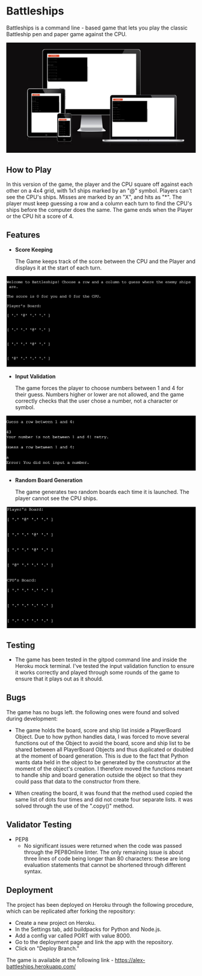 # Battleships

Battleships is a command line - based game that lets you play the classic Battleship pen and paper game against the CPU. 

![Responsive Mockup](images/screen1.JPG)

## How to Play

In this version of the game, the player and the CPU square off against each other on a 4x4 grid, with 1x1 ships marked by an "@" symbol. Players can't see the CPU's ships. Misses are marked by an "X", and hits as "*". The player must keep guessing a row and a column each turn to find the CPU's ships before the computer does the same. The game ends when the Player or the CPU hit a score of 4. 

## Features 

- __Score Keeping__

  The Game keeps track of the score between the CPU and the Player and displays it at the start of each turn. 

![Score image](images/screen2.JPG)



- __Input Validation__

  The game forces the player to choose numbers between 1 and 4 for their guess. Numbers higher or lower are not allowed, and the game correctly checks that the user chose a number, not a character or symbol.  

![Input Validation](images/screen3.JPG)

- __Random Board Generation__

  The game generates two random boards each time it is launched. The player cannot see the CPU ships. 

![Boards](images/screen4.JPG) 


## Testing 

- The game has been tested in the gitpod command line and inside the Heroku mock terminal. I've tested the input validation function to ensure it works correctly and played through some rounds of the game to ensure that it plays out as it should. 


## Bugs

The game has no bugs left. the following ones were found and solved during development: 

- The game holds the board, score and ship list inside a PlayerBoard Object. Due to how python handles data, I was forced to move several functions out of the Object to avoid the board, score and ship list to be shared between all PlayerBoard Objects and thus duplicated or doubled at the moment of board generation. This is due to the fact that Python wants data held in the object to be generated by the constructor at the moment of the object's creation. I therefore moved the functions meant to handle ship and board generation outside the object so that they could pass that data to the constructor from there. 

- When creating the board, it was found that the method used copied the same list of dots four times and did not create four separate lists. it was solved through the use of the ".copy()" method. 


## Validator Testing 

- PEP8
  - No significant issues were returned when the code was passed through the PEP8Online linter. The only remaining issue is about three lines of code being longer than 80 characters: these are long evaluation statements that cannot be shortened through different syntax. 

## Deployment

The project has been deployed on Heroku through the following procedure, which can be replicated after forking the repository: 
  - Create a new project on Heroku.
  - In the Settings tab, add buildpacks for Python and Node.js.
  - Add a config var called PORT with value 8000.
  - Go to the deployment page and link the app with the repository.
  - Click on "Deploy Branch."  

The game is available at the following link - https://alex-battleships.herokuapp.com/
